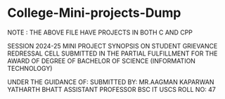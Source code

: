# College-Mini-projects-Dump
NOTE : THE ABOVE FILE HAVE PROJECTS IN BOTH C AND CPP 
   

SESSION 2024-25
MINI PROJECT SYNOPSIS
ON
STUDENT GRIEVANCE REDRESSAL CELL
SUBMITTED IN THE PARTIAL FULFILLMENT FOR THE AWARD OF DEGREE OF
BACHELOR OF SCIENCE (INFORMATION TECHNOLOGY)

	

UNDER THE GUIDANCE OF:                        SUBMITTED BY:
MR.AAGMAN KAPARWAN                            YATHARTH BHATT
ASSISTANT PROFESSOR                           BSC IT
USCS                                          ROLL NO: 47
